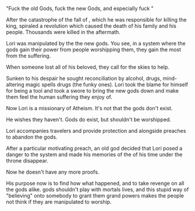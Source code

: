 "Fuck the old Gods, fuck the new Gods, and especially fuck <BLANK>"

  

After the catastrophe of the fall of <coutnry>, which he was responsible for killing the king, spiraled a revolution which caused the death of his family and his people. Thousands were killed in the aftermath.

Lori was manipulated by the the new gods. You see, in a system where the gods gain their power from people worshipping them, they gain the most from the suffering.

When someone lost all of his beloved, they call for the skies to help.

  
Sunken to his despair he sought reconciliation by alcohol, drugs, mind-altering magic spells drugs (the funky ones). Lori took the blame for himself for being a tool and took a swore to bring the new gods down and make them feel the human suffering they enjoy of.

  

Now Lori is a missionary of Atheism. It's not that the gods don't exist.

He wishes they haven't. Gods do exist, but shouldn't be worshipped.

Lori accompanies travelers and provide protection and alongside preaches to abandon the gods.

  

After a particular motivating preach, an old god decided that Lori posed a danger to the system and made his memories of the of his time under the throne disappear.

Now he doesn't have any more proofs.

His purpose now is to find how what happened, and to take revenge on all the gods alike. gods shouldn't play with mortals lives, and this stupid way of "believing" onto somebody to grant them grand powers makes the people not think if they are manipulated to worship.